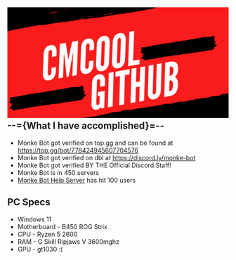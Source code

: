 ![Banner](cmcool.png)
--={What I have accomplished}=--
-
 - Monke Bot got verified on top.gg and can be found at https://top.gg/bot/778424945607704576
 - Monke Bot got verified on dbl at https://discord.ly/monke-bot
 - Monke Bot got verified BY THE Official Discord Staff!
 - Monke Bot is in 450 servers
 - [Monke Bot Help Server](https://discord.gg/HpEGNvur28) has hit 100 users

PC Specs
-
 - Windows 11
 - Motherboard - B450 ROG Strix
 - CPU - Ryzen 5 2600
 - RAM -  G Skill Ripjaws V 3600mghz
 - GPU - gt1030 :(
